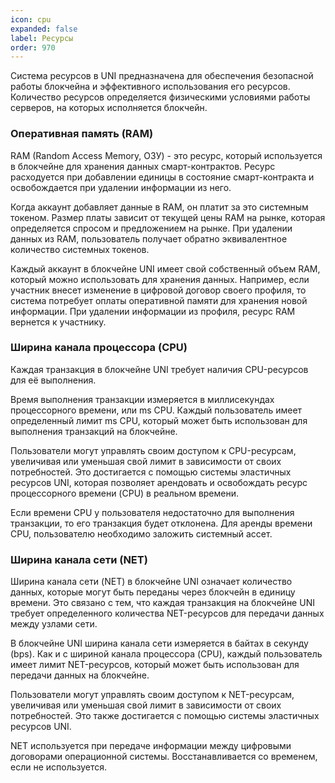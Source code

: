```yaml
---
icon: cpu
expanded: false
label: Ресурсы
order: 970
---
```


Система ресурсов в UNI предназначена для обеспечения безопасной работы блокчейна и эффективного использования его ресурсов. Количество ресурсов определяется физическими условиями работы серверов, на которых исполняется блокчейн. 


### Оперативная память (RAM)
RAM (Random Access Memory, ОЗУ) - это ресурс, который используется в блокчейне для хранения данных смарт-контрактов. Ресурс расходуется при добавлении единицы в состояние смарт-контракта и освобождается при удалении информации из него. 

Когда аккаунт добавляет данные в RAM, он платит за это системным токеном. Размер платы зависит от текущей цены RAM на рынке, которая определяется спросом и предложением на рынке. При удалении данных из RAM, пользователь получает обратно эквивалентное количество системных токенов.

Каждый аккаунт в блокчейне UNI имеет свой собственный объем RAM, который можно использовать для хранения данных. Например, если участник внесет изменение в цифровой договор своего профиля, то система потребует оплаты оперативной памяти для хранения новой информации. При удалении информации из профиля, ресурс RAM вернется к участнику. 

### Ширина канала процессора (CPU)
Каждая транзакция в блокчейне UNI требует наличия CPU-ресурсов для её выполнения. 

Время выполнения транзакции измеряется в миллисекундах процессорного времени, или ms CPU. Каждый пользователь имеет определенный лимит ms CPU, который может быть использован для выполнения транзакций на блокчейне.

Пользователи могут управлять своим доступом к CPU-ресурсам, увеличивая или уменьшая свой лимит в зависимости от своих потребностей. Это достигается с помощью системы эластичных ресурсов UNI, которая позволяет арендовать и освобождать ресурс процессорного времени (CPU) в реальном времени.

Если времени CPU у пользователя недостаточно для выполнения транзакции, то его транзакция будет отклонена. Для аренды времени CPU, пользователю необходимо заложить системный ассет.

### Ширина канала сети (NET)
Ширина канала сети (NET) в блокчейне UNI означает количество данных, которые могут быть переданы через блокчейн в единицу времени. Это связано с тем, что каждая транзакция на блокчейне UNI требует определенного количества NET-ресурсов для передачи данных между узлами сети.

В блокчейне UNI ширина канала сети измеряется в байтах в секунду (bps). Как и с шириной канала процессора (CPU), каждый пользователь имеет лимит NET-ресурсов, который может быть использован для передачи данных на блокчейне.

Пользователи могут управлять своим доступом к NET-ресурсам, увеличивая или уменьшая свой лимит в зависимости от своих потребностей. Это также достигается с помощью системы эластичных ресурсов UNI.

NET используется при передаче информации между цифровыми договорами операционной системы. Восстанавливается со временем, если не используется. 


